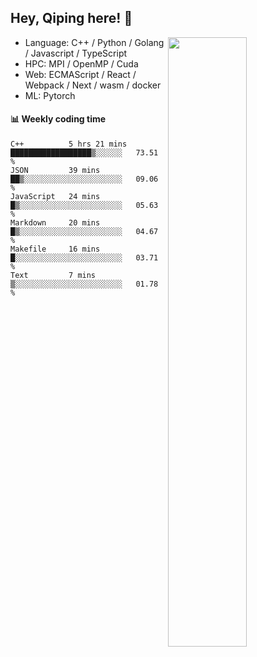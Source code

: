 

## Hey, Qiping here! :wave:

[<img align="right" width="50%" src="https://github-readme-stats.vercel.app/api?username=ppppqp&theme=dark&show_icons=true">](https://metrics.lecoq.io/ppppqp?template=classic)



-   Language: C++ / Python / Golang / Javascript / TypeScript
-   HPC: MPI / OpenMP / Cuda
-   Web: ECMAScript / React / Webpack / Next / wasm / docker
-   ML: Pytorch



#### :bar_chart: Weekly coding time

<!--START_SECTION:waka-->

```text
C++          5 hrs 21 mins   ██████████████████▒░░░░░░   73.51 %
JSON         39 mins         ██▒░░░░░░░░░░░░░░░░░░░░░░   09.06 %
JavaScript   24 mins         █▒░░░░░░░░░░░░░░░░░░░░░░░   05.63 %
Markdown     20 mins         █▒░░░░░░░░░░░░░░░░░░░░░░░   04.67 %
Makefile     16 mins         █░░░░░░░░░░░░░░░░░░░░░░░░   03.71 %
Text         7 mins          ▒░░░░░░░░░░░░░░░░░░░░░░░░   01.78 %
```

<!--END_SECTION:waka-->
